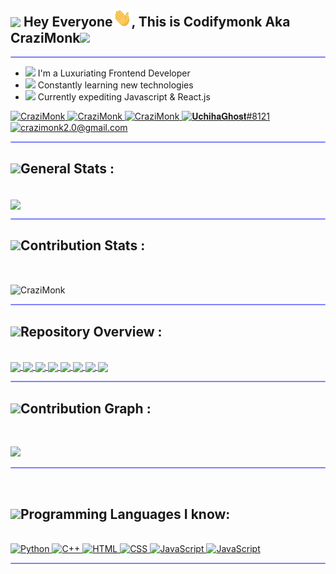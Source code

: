 ## <img src="https://c.tenor.com/daZ82E5sg8YAAAAi/crystal-de-meda-gem.gif" width="25px"> Hey Everyone<img src="https://raw.githubusercontent.com/ABSphreak/ABSphreak/master/gifs/Hi.gif" width="30px">, This is <strong>Codifymonk</strong>  Aka <strong>CraziMonk</strong><img src="https://c.tenor.com/daZ82E5sg8YAAAAi/crystal-de-meda-gem.gif" width="25px">

<hr style="height:2px;border-width:1;border-radius: 5px;color:gray;background-color:#8080ff">

- <img src="https://c.tenor.com/4ZKu_zQM8RAAAAAi/improviz-blender.gif" width="25px"> I'm a Luxuriating Frontend Developer <br/>
- <img src="https://c.tenor.com/iIdwhuezQv8AAAAi/ruskidd-butterfly.gif" width="30px"> Constantly learning new technologies <br/>
- <img src="https://c.tenor.com/daZ82E5sg8YAAAAi/crystal-de-meda-gem.gif" width="25px"> Currently expediting Javascript & React.js </br>

<!-----Social Accounts------>

<a href="www.linkedin.com/in/naveenkumar-gumaste">
<img border="0" alt="CraziMonk" src="https://img.icons8.com/doodle/40/000000/linkedin--v2.png"/>
</a>

<a href="https://twitter.com/crazi_monk">
<img border="0" alt="CraziMonk" src="https://img.icons8.com/nolan/40/twitter.png"/>
</a>

<a href="https://www.instagram.com/silver__linin/">
<img border="0" alt="CraziMonk" src="https://img.icons8.com/doodle/38/000000/instagram--v1.png"/>
</a>

<a href="https://discord.gg/4tKWKCn">
<img border="0" alt="𝐔𝐜𝐡𝐢𝐡𝐚𝐆𝐡𝐨𝐬𝐭#8121" src="https://img.icons8.com/fluent/42/000000/discord-logo.png"/>
</a>

<a href="crazimonk2.0@gmail.com">
<img border="0" alt="crazimonk2.0@gmail.com" src="https://img.icons8.com/doodle/38/000000/gmail-new.png"/>
</a>
</p>
 
<hr style="height:2px;border-width:1;border-radius: 5px;color:#8080ff;background-color:#8080ff">

<!-----Contribution figures------>

## <img src="https://c.tenor.com/9ER-sDwv7jIAAAAi/arrow-yellow-arrow.gif" width="30px">General Stats :
<br>
<img align="center" src = "https://github-readme-stats.vercel.app/api?username=Crazimonk&&show_icons=true&title_color=02D752&icon_color=bb2acf&text_color=b3b3ff&bg_color=0,000000,130F40">

<hr style="height:2px;border-width:1;border-radius: 5px;color:gray;background-color:#8080ff">

<!------------ Streak Display -------------->

## <img src="https://c.tenor.com/t8BoinVLwzAAAAAi/raf-rafs.gif" width="30px">Contribution Stats :
<br>
<div>
<p><img align="center" src="https://github-readme-streak-stats.herokuapp.com/?user=Crazimonk&theme=dark" alt="CraziMonk" /></p>
</div>

<hr style="height:2px;border-width:1;border-radius: 5px;color:#8080ff;background-color:#8080ff">


<!-------------Projects---------------->

## <img src="https://c.tenor.com/PrRf4W_uFicAAAAi/rafsdesign-rafs.gif" width="30px">Repository Overview :

<div>
  <br>
 
 <a href="https://github.com/Crazimonk/nft-preview-card-component-main">
 <img align='center' src="https://github-readme-stats.vercel.app/api/pin/?username=Crazimonk&repo=NFT-Preview-Card-Component&theme=dark" />
</a>
 
<a href="">
 <img align='center' src="https://github-readme-stats.vercel.app/api/pin/?username=Crazimonk&repo=&theme=dark" />
</a>
 
<a href="https://github.com/Crazimonk/Order-Summary-Component">
 <img align='center' src="https://github-readme-stats.vercel.app/api/pin/?username=Crazimonk&repo=Order-Summary-Component&theme=dark" />
</a>
 
 <a href="https://github.com/Crazimonk/Stats-Preview-Card-Component">
 <img align='center' src="https://github-readme-stats.vercel.app/api/pin/?username=Crazimonk&repo=Stats-Preview-Card-Component&theme=dark" />
</a>
 
 <a href="https://github.com/Crazimonk/Single-Price-Grid-Component">
 <img align='center' src="https://github-readme-stats.vercel.app/api/pin/?username=Crazimonk&repo=Single-Price-Grid-Component&theme=dark" />
</a>
 
 <a href="https://github.com/Crazimonk/3-Column-Preview-Card-Component">
 <img align='center' src="https://github-readme-stats.vercel.app/api/pin/?username=Crazimonk&repo=3-Column-Preview-Card-Component&theme=dark" />
</a>
 
  <a href="https://github.com/Crazimonk/Faq-Accordion-Card">
 <img align='center' src="https://github-readme-stats.vercel.app/api/pin/?username=Crazimonk&repo=Faq-Accordion-Card&theme=dark" />
</a>
 
  <a href="https://github.com/Crazimonk/Qr-Code-Component">
 <img align='center' src="https://github-readme-stats.vercel.app/api/pin/?username=Crazimonk&repo=Qr-Code-Component&theme=dark" />
</a>

</br>
<hr style="height:2px;#8080ffborder-width:0;border-radius: 5px;color:gray;background-color:#8080ff">
</div>

<!--------------- CraziMonk's Contribution Graph ---------------->

## <img src="https://c.tenor.com/7tB5uUwF7WUAAAAi/pfeil-arrow.gif" width="30px">Contribution Graph :
 <br>

 <img src="https://activity-graph.herokuapp.com/graph?username=Crazimonk&bg_color=FFFFFF&color=000000&line=000000&point=00FF00"></div>
 
 <hr style="height:2px;border-width:1;border-radius: 5px;color:#8080ff;background-color:#8080ff">
 
 </br>
 
<!------------------- Languages used by me ----------------------->

## <img src="https://c.tenor.com/Ry7RrgVhNHoAAAAi/improviz-blender.gif" width="30px">Programming Languages I know:
<br>


<a href="https://www.python.org/">
<img border="0" alt="Python" src="https://img.icons8.com/color//000000/python--v2.png"/>
</a>

<a href="http://www.cplusplus.org/">
<img border="0" alt="C++" src="https://img.icons8.com/color/48/000000/c-plus-plus-logo.png"/>
</a>

<a href="https://html.com/#What_is_HTML">
<img border="0" alt="HTML" src="https://img.icons8.com/color/48/000000/html-5--v1.png"/>
</a>

<a href="https://en.wikipedia.org/wiki/CSS">
<img border="0" alt="CSS" src="https://img.icons8.com/color/48/000000/css3.png"/>
</a>

<a href="https://www.javascript.com/">
<img border="0" alt="JavaScript" src="https://img.icons8.com/color/50/000000/javascript--v1.png"/>
</a>

<a href="https://reactjs.org/">
  <img border="0" alt="JavaScript" src="https://img.icons8.com/office/46/000000/react.png"/>
  </a>


</br>
<hr style="height:2px;#8080ffborder-width:0;border-radius: 5px;color:gray;background-color:#8080ff">
</br>

